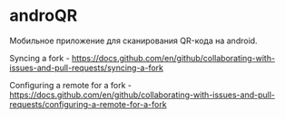 # androQR
Мобильное приложение для сканирования QR-кода на android.



Syncing a fork - https://docs.github.com/en/github/collaborating-with-issues-and-pull-requests/syncing-a-fork

Configuring a remote for a fork - https://docs.github.com/en/github/collaborating-with-issues-and-pull-requests/configuring-a-remote-for-a-fork
